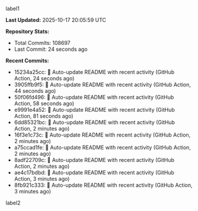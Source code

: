 
label1 
<!-- ACTIVITY_START -->
**Last Updated:** 2025-10-17 20:05:59 UTC

**Repository Stats:**
- Total Commits: 108697
- Last Commit: 24 seconds ago

**Recent Commits:**
- 15234a25cc: 🤖 Auto-update README with recent activity (GitHub Action, 24 seconds ago)
- 3905ffb9f5: 🤖 Auto-update README with recent activity (GitHub Action, 44 seconds ago)
- 50f06fd496: 🤖 Auto-update README with recent activity (GitHub Action, 58 seconds ago)
- e9991e4a52: 🤖 Auto-update README with recent activity (GitHub Action, 81 seconds ago)
- 6dd85321bc: 🤖 Auto-update README with recent activity (GitHub Action, 2 minutes ago)
- 16f3e1c73c: 🤖 Auto-update README with recent activity (GitHub Action, 2 minutes ago)
- a75ccad1fe: 🤖 Auto-update README with recent activity (GitHub Action, 2 minutes ago)
- 8adf22709c: 🤖 Auto-update README with recent activity (GitHub Action, 2 minutes ago)
- ae4c17bdbd: 🤖 Auto-update README with recent activity (GitHub Action, 3 minutes ago)
- 8fb921c333: 🤖 Auto-update README with recent activity (GitHub Action, 3 minutes ago)
<!-- ACTIVITY_END -->

label2
